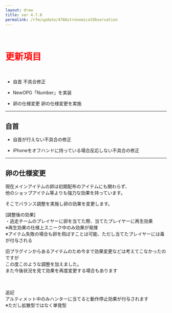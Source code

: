 ```yaml
---
layout: draw
title: ver 4.7.8
permalink: /rfm/update/478AstronomicalObservation
---
```

<br>
<h1 id="1"><font color="red">更新項目</font></h1><br>

+ <span class="red-badge">自首</span> 不具合修正

+ <span class="blue-badge">New</span>OPG「Number」を実装 

+ <span class="red-badge">卵の仕様変更</span> 卵の仕様変更を実施

 

----------------------------------------------------
## 自首

 + 自首が行えない不具合の修正   
 
 + iPhoneをオフハンドに持っている場合反応しない不具合の修正 

----------------------------------------------------
## 卵の仕様変更

現在メインアイテムの卵は初期配布のアイテムにも関わらず、<br>
他のショップアイテム等よりも強力な効果を持っています。<br>

そこでバランス調整を実施し卵の効果を変更します。<br>

[調整後の効果]  
・逃走チームのプレイヤーに卵を当てた際、当てたプレイヤーに再生効果<br>
※再生効果の仕様上スニーク中のみ効果が発揮<br>
※アイテム失敗の場合も卵を飛ばすことは可能、ただし当てたプレイヤーには毒が付与される<br>

旧プラグインからあるアイテムのため今まで効果変更などは考えてこなかったのですが<br>
この度このような調整を加えました。<br>
また今後状況を見て効果を再度変更する場合もあります<br><br><br>


追記<br>
アルティメット中のみハンターに当てると動作停止効果が付与されます<br>
※ただし拡散型ではなく単発型



